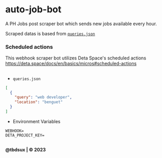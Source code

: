 # auto-job-bot

A PH Jobs post scraper bot which sends new jobs available every hour.

Scraped datas is based from [`queries.json`](./queries.json)

### Scheduled actions

This webhook scraper bot utilizes Deta Space's scheduled actions
https://deta.space/docs/en/basics/micros#scheduled-actions

##

- `queries.json`

```json
[
  {
    "query": "web developer",
    "location": "benguet"
  }
]
```

- Environment Variables

```
WEBHOOK=
DETA_PROJECT_KEY=
```

##

**@tbdsux | &copy; 2023**

